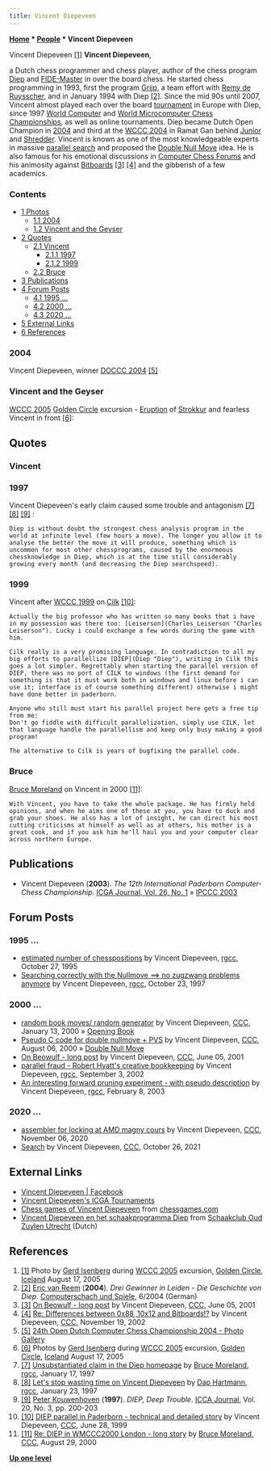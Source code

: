 ```yaml
---
title: Vincent Diepeveen
---
```

**[Home](Home "Home") \* [People](People "People") \* Vincent Diepeveen**



 [](File:Vincent2005.jpg) Vincent Diepeveen <a id="cite-note-1" href="#cite-ref-1">[1]</a> 
**Vincent Diepeveen**,  

a Dutch chess programmer and chess player, author of the chess program [Diep](Diep "Diep") and [FIDE-Master](https://en.wikipedia.org/wiki/FIDE_Master) in over the board chess. He started chess programming in 1993, first the program [Grijp](index.php?title=Grijp&action=edit&redlink=1 "Grijp (page does not exist)"), a team effort with [Remy de Ruysscher](index.php?title=Remy_de_Ruysscher&action=edit&redlink=1 "Remy de Ruysscher (page does not exist)"), and in January 1994 with Diep <a id="cite-note-2" href="#cite-ref-2">[2]</a>. Since the mid 90s until 2007, Vincent almost played each over the board [tournament](Tournaments_and_Matches "Tournaments and Matches") in Europe with Diep, since 1997 [World Computer](World_Computer_Chess_Championship "World Computer Chess Championship") and [World Microcomputer Chess Championships](World_Microcomputer_Chess_Championship "World Microcomputer Chess Championship"), as well as online tournaments. Diep became Dutch Open Champion in [2004](DOCCC_2004 "DOCCC 2004") and third at the [WCCC 2004](WCCC_2004 "WCCC 2004") in Ramat Gan behind [Junior](Junior "Junior") and [Shredder](Shredder "Shredder"). Vincent is known as one of the most knowledgeable experts in massive [parallel search](Parallel_Search "Parallel Search") and proposed the [Double Null Move](Double_Null_Move "Double Null Move") idea. He is also famous for his emotional discussions in [Computer Chess Forums](Computer_Chess_Forums "Computer Chess Forums") and his animosity against [Bitboards](Bitboards "Bitboards") <a id="cite-note-3" href="#cite-ref-3">[3]</a> <a id="cite-note-4" href="#cite-ref-4">[4]</a> and the gibberish of a few academics. 



### Contents


* [1 Photos](#photos)
	+ [1.1 2004](#2004)
	+ [1.2 Vincent and the Geyser](#vincent-and-the-geyser)
* [2 Quotes](#quotes)
	+ [2.1 Vincent](#vincent)
		- [2.1.1 1997](#1997)
		- [2.1.2 1999](#1999)
	+ [2.2 Bruce](#bruce)
* [3 Publications](#publications)
* [4 Forum Posts](#forum-posts)
	+ [4.1 1995 ...](#1995-...)
	+ [4.2 2000 ...](#2000-...)
	+ [4.3 2020 ...](#2020-...)
* [5 External Links](#external-links)
* [6 References](#references)






### 2004


 [](http://old.csvn.nl/gallery21.html) 
Vincent Diepeveen, winner [DOCCC 2004](DOCCC_2004 "DOCCC 2004") <a id="cite-note-5" href="#cite-ref-5">[5]</a>



### Vincent and the Geyser


[WCCC 2005](WCCC_2005 "WCCC 2005") [Golden Circle](https://en.wikipedia.org/wiki/Golden_Circle_(Iceland)) excursion - [Eruption](https://en.wikipedia.org/wiki/Geyser#Eruptions) of [Strokkur](https://en.wikipedia.org/wiki/Strokkur) and fearless Vincent in front <a id="cite-note-6" href="#cite-ref-6">[6]</a>:



 [](http://en.wikipedia.org/wiki/Image:Strokkur-1-20070724.JPG) 
 [](http://en.wikipedia.org/wiki/Image:Strokkur-2-20070724.JPG) 
 [](http://en.wikipedia.org/wiki/Image:Strokkur-3-20070724.JPG) 
 [](http://en.wikipedia.org/wiki/Image:Strokkur-4-20070724.JPG) 
## Quotes


### Vincent


### 1997


Vincent Diepeveen's early claim caused some trouble and antagonism <a id="cite-note-7" href="#cite-ref-7">[7]</a> <a id="cite-note-8" href="#cite-ref-8">[8]</a> <a id="cite-note-9" href="#cite-ref-9">[9]</a> :




```
Diep is without doubt the strongest chess analysis program in the world at infinite level (few hours a move). The longer you allow it to analyse the better the move it will produce, something which is uncommon for most other chessprograms, caused by the enormeous chessknowledge in Diep, which is at the time still considerably growing every month (and decreasing the Diep searchspeed). 

```

### 1999


Vincent after [WCCC 1999](WCCC_1999 "WCCC 1999") on [Cilk](Cilk "Cilk") <a id="cite-note-10" href="#cite-ref-10">[10]</a>:




```
Actually the big professor who has written so many books that i have in my possession was there too: [Leiserson](Charles_Leiserson "Charles Leiserson"). Lucky i could exchange a few words during the game with him. 

```


```
Cilk really is a very promising language. In contradiction to all my big efforts to parallellize [DIEP](Diep "Diep"), writing in Cilk this goes a lot simpler. Regrettably when starting the parallel version of DIEP, there was no port of CILK to windows (the first demand for something is that it must work both in windows and linux before i can use it; interface is of course something different) otherwise i might have done better in paderborn. 

```


```
Anyone who still must start his parallel project here gets a free tip from me:
Don't go fiddle with difficult parallelization, simply use CILK, let that language handle the parallellism and keep only busy making a good program!

```


```
The alternative to Cilk is years of bugfixing the parallel code. 

```

### Bruce


[Bruce Moreland](Bruce_Moreland "Bruce Moreland") on Vincent in 2000 <a id="cite-note-11" href="#cite-ref-11">[11]</a>:




```
With Vincent, you have to take the whole package. He has firmly held opinions, and when he aims one of these at you, you have to duck and grab your shoes. He also has a lot of insight, he can direct his most cutting criticisms at himself as well as at others, his mother is a great cook, and if you ask him he'll haul you and your computer clear across northern Europe. 

```

## Publications


* Vincent Diepeveen (**2003**). *The 12th International Paderborn Computer-Chess Championship*. [ICGA Journal, Vol. 26, No. 1](ICGA_Journal#26_1 "ICGA Journal") » [IPCCC 2003](IPCCC_2003 "IPCCC 2003")


## Forum Posts


### 1995 ...


* [estimated number of chesspositions](http://groups.google.com/group/rec.games.chess.computer/browse_frm/thread/c15c92ded7ed6400/) by Vincent Diepeveen, [rgcc](Computer_Chess_Forums "Computer Chess Forums"), October 27, 1995
* [Searching correctly with the Nullmove ==> no zugzwang problems anymore](http://groups.google.com/group/rec.games.chess.computer/browse_frm/thread/8b835621f7790967) by Vincent Diepeveen, [rgcc](Computer_Chess_Forums "Computer Chess Forums"), October 23, 1997


### 2000 ...


* [random book moves/ random generator](https://www.stmintz.com/ccc/index.php?id=88292) by Vincent Diepeveen, [CCC](CCC "CCC"), January 13, 2000 » [Opening Book](Opening_Book "Opening Book")
* [Pseudo C code for double nullmove + PVS](https://www.stmintz.com/ccc/index.php?id=123156) by Vincent Diepeveen, [CCC](CCC "CCC"), August 06, 2000 » [Double Null Move](Double_Null_Move "Double Null Move")
* [On Beowulf - long post](https://www.stmintz.com/ccc/index.php?id=173418) by Vincent Diepeveen, [CCC](CCC "CCC"), June 05, 2001
* [parallel fraud - Robert Hyatt's creative bookkeeping](http://groups.google.com/group/rec.games.chess.computer/browse_frm/thread/49f54c823ff4b96f/) by Vincent Diepeveen, [rgcc](Computer_Chess_Forums "Computer Chess Forums"), September 3, 2002
* [An interesting forward pruning experiment - with pseudo description](http://groups.google.com/group/rec.games.chess.computer/browse_frm/thread/88409a96de93cee8) by Vincent Diepeveen, [rgcc](Computer_Chess_Forums "Computer Chess Forums"), February 8, 2003


### 2020 ...


* [assembler for locking at AMD magny cours](https://www.talkchess.com/forum3/viewtopic.php?f=7&t=75695) by Vincent Diepeveen, [CCC](CCC "CCC"), November 06, 2020
* [Search](https://www.talkchess.com/forum3/viewtopic.php?f=7&t=78505) by Vincent Diepeveen, [CCC](CCC "CCC"), October 26, 2021


## External Links


* [Vincent Diepeveen | Facebook](http://www.facebook.com/vincent.diepeveen)
* [Vincent Diepeveen's ICGA Tournaments](https://www.game-ai-forum.org/icga-tournaments/person.php?id=2)
* [Chess games of Vincent Diepeveen](http://www.chessgames.com/player/vincent_diepeveen.html) from [chessgames.com](http://www.chessgames.com/index.html)
* [Vincent Diepeveen en het schaakprogramma Diep](http://oudzuylenutrecht.nl/utrecht/diep/) from [Schaakclub Oud Zuylen Utrecht](http://oudzuylenutrecht.nl/) (Dutch)


## References


1. <a id="cite-ref-1" href="#cite-note-1">[1]</a> Photo by [Gerd Isenberg](Gerd_Isenberg "Gerd Isenberg") during [WCCC 2005](WCCC_2005 "WCCC 2005") excursion, [Golden Circle](https://en.wikipedia.org/wiki/Golden_Circle_(Iceland)), [Iceland](https://en.wikipedia.org/wiki/Iceland) August 17, 2005
2. <a id="cite-ref-2" href="#cite-note-2">[2]</a> [Eric van Reem](Eric_van_Reem "Eric van Reem") (**2004**). *Drei Gewinner in Leiden - Die Geschichte von Diep*. [Computerschach und Spiele](Computerschach_und_Spiele "Computerschach und Spiele"), 6/2004 (German)
3. <a id="cite-ref-3" href="#cite-note-3">[3]</a> [On Beowulf - long post](https://www.stmintz.com/ccc/index.php?id=173418) by Vincent Diepeveen, [CCC](CCC "CCC"), June 05, 2001
4. <a id="cite-ref-4" href="#cite-note-4">[4]</a> [Re: Differences between 0x88 ,10x12 and Bitboards!?](https://www.stmintz.com/ccc/index.php?id=266030) by Vincent Diepeveen, [CCC](CCC "CCC"), November 19, 2002
5. <a id="cite-ref-5" href="#cite-note-5">[5]</a> [24th Open Dutch Computer Chess Championship 2004 - Photo Gallery](http://old.csvn.nl/gallery21.html)
6. <a id="cite-ref-6" href="#cite-note-6">[6]</a> Photos by [Gerd Isenberg](Gerd_Isenberg "Gerd Isenberg") during [WCCC 2005](WCCC_2005 "WCCC 2005") excursion, [Golden Circle](https://en.wikipedia.org/wiki/Golden_Circle_(Iceland)), [Iceland](https://en.wikipedia.org/wiki/Iceland) August 17, 2005
7. <a id="cite-ref-7" href="#cite-note-7">[7]</a> [Unsubstantiated claim in the Diep homepage](http://groups.google.com/group/rec.games.chess.computer/browse_frm/thread/11e70ee3cec6c75f) by [Bruce Moreland](Bruce_Moreland "Bruce Moreland"), [rgcc](Computer_Chess_Forums "Computer Chess Forums"), January 17, 1997
8. <a id="cite-ref-8" href="#cite-note-8">[8]</a> [Let's stop wasting time on Vincent Diepeveen](http://groups.google.com/group/rec.games.chess.computer/browse_frm/thread/a20a25fbec56fd82) by [Dap Hartmann](Dap_Hartmann "Dap Hartmann"), [rgcc](Computer_Chess_Forums "Computer Chess Forums"), January 23, 1997
9. <a id="cite-ref-9" href="#cite-note-9">[9]</a> [Peter Kouwenhoven](Peter_Kouwenhoven "Peter Kouwenhoven") (**1997**). *DIEP, Deep Trouble*. [ICCA Journal](ICGA_Journal "ICGA Journal"), Vol. 20, No. 3, pp. 200-203
10. <a id="cite-ref-10" href="#cite-note-10">[10]</a> [DIEP parallel in Paderborn - technical and detailed story](https://www.stmintz.com/ccc/index.php?id=58505) by Vincent Diepeveen, [CCC](CCC "CCC"), June 28, 1999
11. <a id="cite-ref-11" href="#cite-note-11">[11]</a> [Re: DIEP in WMCCC2000 London - long story](https://www.stmintz.com/ccc/index.php?id=127350) by [Bruce Moreland](Bruce_Moreland "Bruce Moreland"), [CCC](CCC "CCC"), August 29, 2000

**[Up one level](People "People")**







 
